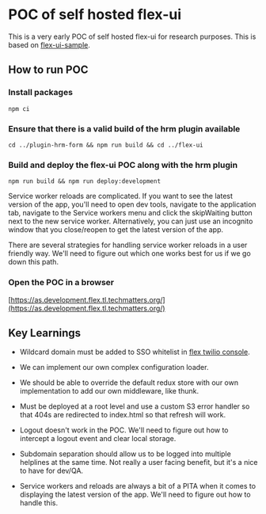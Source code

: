 # POC of self hosted flex-ui

This is a very early POC of self hosted flex-ui for research purposes. This is based on [flex-ui-sample](https://github.com/twilio/flex-ui-sample).

## How to run POC

### Install packages

```
npm ci
```

### Ensure that there is a valid build of the hrm plugin available

```
cd ../plugin-hrm-form && npm run build && cd ../flex-ui
```

### Build and deploy the flex-ui POC along with the hrm plugin

```
npm run build && npm run deploy:development
```

Service worker reloads are complicated. If you want to see the latest version of the app, you'll need to open dev tools, navigate to the application tab, navigate to the Service workers menu and click the skipWaiting button next to the new service worker. Alternatively, you can just use an incognito window that you close/reopen to get the latest version of the app.

There are several strategies for handling service worker reloads in a user friendly way. We'll need to figure out which one works best for us if we go down this path.

### Open the POC in a browser

[https://as.development.flex.tl.techmatters.org/](https://as.development.flex.tl.techmatters.org/)

## Key Learnings

- Wildcard domain must be added to SSO whitelist in [flex twilio console](https://console.twilio.com/us1/develop/flex/manage/single-sign-on).

- We can implement our own complex configuration loader.

- We should be able to override the default redux store with our own implementation to add our own middleware, like thunk.

- Must be deployed at a root level and use a custom S3 error handler so that 404s are redirected to index.html so that refresh will work.

- Logout doesn't work in the POC. We'll need to figure out how to intercept a logout event and clear local storage.

- Subdomain separation should allow us to be logged into multiple helplines at the same time. Not really a user facing benefit, but it's a nice to have for dev/QA.

- Service workers and reloads are always a bit of a PITA when it comes to displaying the latest version of the app. We'll need to figure out how to handle this.